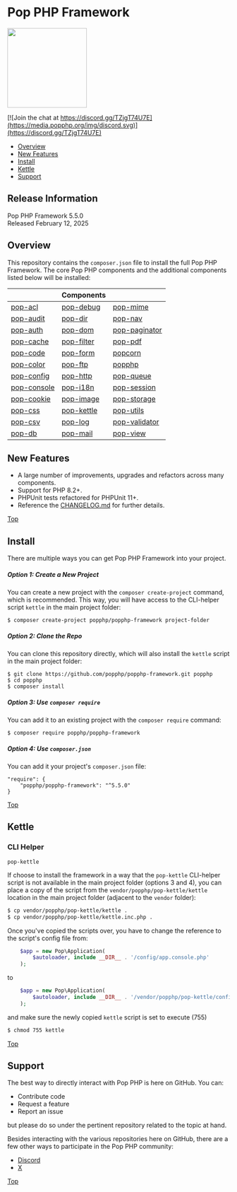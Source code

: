 Pop PHP Framework
=================

<img src="http://www.popphp.org/assets/img/pop-php-logo.png" width="180" height="180" />

[![Join the chat at https://discord.gg/TZjgT74U7E](https://media.popphp.org/img/discord.svg)](https://discord.gg/TZjgT74U7E)

* [Overview](#overview)
* [New Features](#new-features)
* [Install](#install)
* [Kettle](#kettle)
* [Support](#support)

Release Information
-------------------
Pop PHP Framework 5.5.0  
Released February 12, 2025

Overview
--------
This repository contains the `composer.json` file to install the full Pop PHP Framework.
The core Pop PHP components and the additional components listed below will be installed:

|                                                      | Components                                         |                                                          |
|------------------------------------------------------|----------------------------------------------------|----------------------------------------------------------|
| [pop-acl](https://github.com/popphp/pop-acl)         | [pop-debug](https://github.com/popphp/pop-debug)   | [pop-mime](https://github.com/popphp/pop-mime)           |
| [pop-audit](https://github.com/popphp/pop-audit)     | [pop-dir](https://github.com/popphp/pop-dir)       | [pop-nav](https://github.com/popphp/pop-nav)             |
| [pop-auth](https://github.com/popphp/pop-auth)       | [pop-dom](https://github.com/popphp/pop-dom)       | [pop-paginator](https://github.com/popphp/pop-paginator) |
| [pop-cache](https://github.com/popphp/pop-cache)     | [pop-filter](https://github.com/popphp/pop-filter) | [pop-pdf](https://github.com/popphp/pop-pdf)             |
| [pop-code](https://github.com/popphp/pop-code)       | [pop-form](https://github.com/popphp/pop-form)     | [popcorn](https://github.com/popphp/popcorn)             |
| [pop-color](https://github.com/popphp/pop-color)     | [pop-ftp](https://github.com/popphp/pop-ftp)       | [popphp](https://github.com/popphp/popphp)               |
| [pop-config](https://github.com/popphp/pop-config)   | [pop-http](https://github.com/popphp/pop-http)     | [pop-queue](https://github.com/popphp/pop-queue)         |
| [pop-console](https://github.com/popphp/pop-console) | [pop-i18n](https://github.com/popphp/pop-i18n)     | [pop-session](https://github.com/popphp/pop-session)     |
| [pop-cookie](https://github.com/popphp/pop-cookie)   | [pop-image](https://github.com/popphp/pop-image)   | [pop-storage](https://github.com/popphp/pop-storage)     |
| [pop-css](https://github.com/popphp/pop-css)         | [pop-kettle](https://github.com/popphp/pop-kettle) | [pop-utils](https://github.com/popphp/pop-utils)         |
| [pop-csv](https://github.com/popphp/pop-csv)         | [pop-log](https://github.com/popphp/pop-log)       | [pop-validator](https://github.com/popphp/pop-validator) |
| [pop-db](https://github.com/popphp/pop-db)           | [pop-mail](https://github.com/popphp/pop-mail)     | [pop-view](https://github.com/popphp/pop-view)           |

New Features
------------
* A large number of improvements, upgrades and refactors across many components.
* Support for PHP 8.2+.
* PHPUnit tests refactored for PHPUnit 11+.
* Reference the [CHANGELOG.md](https://github.com/popphp/popphp-framework/blob/master/CHANGELOG.md) for further details.

[Top](#pop-php-framework)

Install
-------
There are multiple ways you can get Pop PHP Framework into your project.

##### Option 1: Create a New Project

You can create a new project with the `composer create-project` command, which is recommended.
This way, you will have access to the CLI-helper script `kettle` in the main project folder:

```console
$ composer create-project popphp/popphp-framework project-folder
```

##### Option 2: Clone the Repo

You can clone this repository directly, which will also install the `kettle` script
in the main project folder:

```console
$ git clone https://github.com/popphp/popphp-framework.git popphp
$ cd popphp
$ composer install
```

##### Option 3: Use `composer require`

You can add it to an existing project with the `composer require` command:

```console
$ composer require popphp/popphp-framework
```

##### Option 4: Use `composer.json`

You can add it your project's `composer.json` file:

    "require": {
        "popphp/popphp-framework": "^5.5.0"
    }


[Top](#pop-php-framework)

Kettle
------

### CLI Helper

`pop-kettle`

If choose to install the framework in a way that the `pop-kettle` CLI-helper script is not available
in the main project folder (options 3 and 4), you can place a copy of the script from the
`vendor/popphp/pop-kettle/kettle` location in the main project folder (adjacent to the `vendor` folder):

```bash
$ cp vendor/popphp/pop-kettle/kettle .
$ cp vendor/popphp/pop-kettle/kettle.inc.php .
```
Once you've copied the scripts over, you have to change the reference to the script's
config file from:

```php
    $app = new Pop\Application(
        $autoloader, include __DIR__ . '/config/app.console.php'
    );
```

to

```php
    $app = new Pop\Application(
        $autoloader, include __DIR__ . '/vendor/popphp/pop-kettle/config/app.console.php'
    );
```

and make sure the newly copied `kettle` script is set to execute (755)

```bash
$ chmod 755 kettle
```

[Top](#pop-php-framework)

Support
-------

The best way to directly interact with Pop PHP is here on GitHub. You can:

- Contribute code
- Request a feature
- Report an issue

but please do so under the pertinent repository related to the topic at hand. 

Besides interacting with the various repositories here on GitHub, there are
a few other ways to participate in the Pop PHP community:

- [Discord](https://discord.gg/TZjgT74U7E)
- [X](https://x.com/popphpframework)


[Top](#pop-php-framework)


